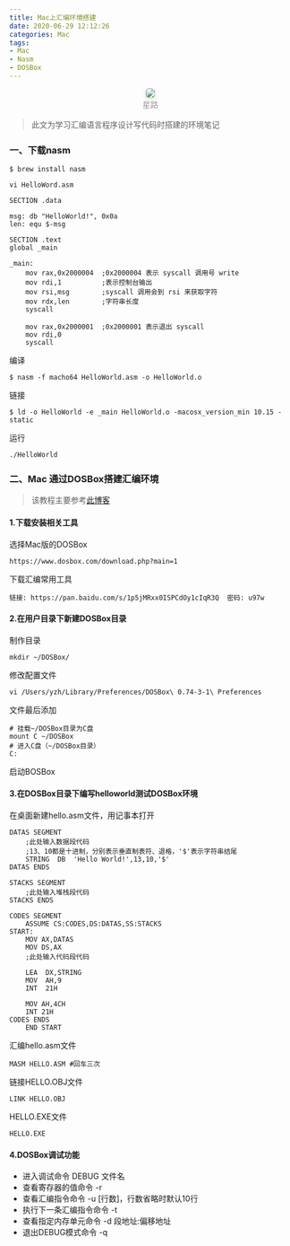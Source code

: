 ```yaml
---
title: Mac上汇编环境搭建
date: 2020-06-29 12:12:26
categories: Mac
tags:
- Mac
- Nasm
- DOSBox
---
```


<center>
    <img style="border-radius: 0.3125em;
    box-shadow: 0 2px 4px 0 rgba(34,36,38,.12),0 2px 10px 0 rgba(34,36,38,.08);" 
    src="https://s1.ax1x.com/2020/06/29/NWb44U.md.jpg">
    <br>
    <div style="color:orange;
    display: inline-block;
    color: #999;
    padding: 2px;">星路</div>
</center>

> 此文为学习汇编语言程序设计写代码时搭建的环境笔记

<!-- more -->

### 一、下载nasm
```
$ brew install nasm
```
```
vi HelloWord.asm
```
```
SECTION .data
 
msg: db "HelloWorld!", 0x0a
len: equ $-msg
 
SECTION .text
global _main
 
_main:
    mov rax,0x2000004  ;0x2000004 表示 syscall 调用号 write
    mov rdi,1          ;表示控制台输出
    mov rsi,msg        ;syscall 调用会到 rsi 来获取字符
    mov rdx,len        ;字符串长度
    syscall
 
    mov rax,0x2000001  ;0x2000001 表示退出 syscall
    mov rdi,0
    syscall
```
编译
```
$ nasm -f macho64 HelloWorld.asm -o HelloWorld.o
```
链接
```
$ ld -o HelloWorld -e _main HelloWorld.o -macosx_version_min 10.15 -static
```
运行
```
./HelloWorld
```

### 二、Mac 通过DOSBox搭建汇编环境

> 该教程主要参考[此博客](https://www.e-learn.cn/topic/3366973)

#### 1.下载安装相关工具
选择Mac版的DOSBox
```
https://www.dosbox.com/download.php?main=1
```
下载汇编常用工具
```
链接: https://pan.baidu.com/s/1p5jMRxx0ISPCdOy1cIqR3Q  密码: u97w
```

#### 2.在用户目录下新建DOSBox目录

制作目录
```
mkdir ~/DOSBox/
```
修改配置文件
```
vi /Users/yzh/Library/Preferences/DOSBox\ 0.74-3-1\ Preferences
```
文件最后添加
```
# 挂载~/DOSBox目录为C盘
mount C ~/DOSBox
# 进入C盘（~/DOSBox目录）
C:
```
启动BOSBox

#### 3.在DOSBox目录下编写helloworld测试DOSBox环境
在桌面新建hello.asm文件，用记事本打开
```
DATAS SEGMENT
    ;此处输入数据段代码  
    ;13、10都是十进制，分别表示垂直制表符、退格，'$'表示字符串结尾
    STRING  DB  'Hello World!',13,10,'$'
DATAS ENDS

STACKS SEGMENT
    ;此处输入堆栈段代码
STACKS ENDS

CODES SEGMENT
    ASSUME CS:CODES,DS:DATAS,SS:STACKS
START:
    MOV AX,DATAS
    MOV DS,AX
    ;此处输入代码段代码
    
    LEA  DX,STRING
    MOV  AH,9
    INT  21H
    
    MOV AH,4CH
    INT 21H
CODES ENDS
    END START
```
汇编hello.asm文件
```
MASM HELLO.ASM #回车三次
```
链接HELLO.OBJ文件
```
LINK HELLO.OBJ
```
HELLO.EXE文件
```
HELLO.EXE
```

#### 4.DOSBox调试功能

- 进入调试命令 DEBUG 文件名 
- 查看寄存器的值命令 -r
- 查看汇编指令命令 -u [行数]，行数省略时默认10行
- 执行下一条汇编指令命令 -t
- 查看指定内存单元命令 -d 段地址:偏移地址
- 退出DEBUG模式命令 -q